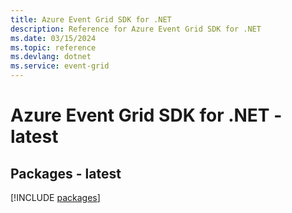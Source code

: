 ```yaml
---
title: Azure Event Grid SDK for .NET
description: Reference for Azure Event Grid SDK for .NET
ms.date: 03/15/2024
ms.topic: reference
ms.devlang: dotnet
ms.service: event-grid
---
```

# Azure Event Grid SDK for .NET - latest
## Packages - latest
[!INCLUDE [packages](event-grid-index.md)]